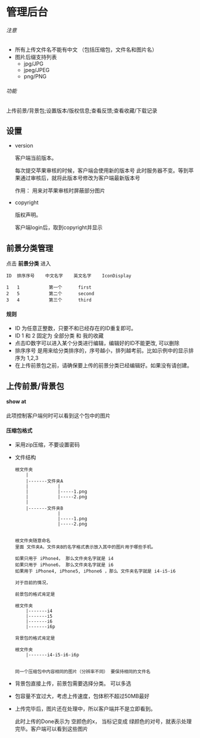 # 管理后台


###### 注意

*   所有上传文件名不能有中文 （包括压缩包，文件名和图片名）
*   图片后缀支持列表
    *   jpg/JPG
    *   jpeg/JPEG
    *   png/PNG


###### 功能

上传前景/背景包;设置版本/版权信息;查看反馈;查看收藏/下载记录

## 设置

*   version
    
    客户端当前版本。
    
    每次提交苹果审核的时候，客户端会使用新的版本号
    此时服务器不变。等到苹果通过审核后，就将此版本号修改为客户端最新版本号
    
    作用： 用来对苹果审核时屏蔽部分图片
    
*   copyright

    版权声明。
    
    客户端login后，取到copyright并显示


## 前景分类管理

点击 **前景分类** 进入

    ID  排序序号    中文名字    英文名字    IconDisplay

    1   1           第一个      first
    2   5           第二个      second
    3   4           第三个      third


#### 规则
*   ID 为任意正整数，只要不和已经存在的ID重复即可。
*   ID 1 和 2 固定为 全部分类 和 我的收藏
*   点击ID数字可以进入某个分类进行编辑，编辑好的ID不能更改, 可以删除
*   排序序号 是用来给分类排序的，序号越小，排列越考前。比如示例中的显示排序为 1,2,3
*   在上传前景包之前，请确保要上传的前景分类已经编辑好。如果没有请创建。


## 上传前景/背景包

#### show at

此项控制客户端何时可以看到这个包中的图片


#### 压缩包格式
*   采用zip压缩，不要设置密码
*   文件结构

        根文件夹
            |
            |-------文件夹A
            |           |
            |           |-----1.png
            |           |-----2.png
            |
            |-------文件夹B
                        |
                        |-----1.png
                        |-----2.png

        
        根文件夹随意命名
        里面 文件夹A，文件夹B的名字格式表示放入其中的图片用于哪些手机。

        如果只用于 iPhone4， 那么文件夹名字就是 i4
        如果只用于 iPhone6， 那么文件夹名字就是 i6
        如果用于 iPhone4, iPhone5, iPhone6 ，那么 文件夹名字就是 i4-i5-i6

        对于目前的情况，

        前景包的格式肯定是

        根文件夹
            |-------i4
            |-------i5
            |-------i6
            |-------i6p

        背景包的格式肯定是 

        根文件夹
            |-------i4-i5-i6-i6p

        
        同一个压缩包中内容相同的图片（分辨率不同） 要保持相同的文件名


*   背景包直接上传，前景包需要选择分类。 可以多选
*   包容量不宜过大，考虑上传速度，包体积不超过50MB最好
*   上传完毕后，图片还在处理中，所以客户端并不是立即看到。

    此时上传的Done表示为 空颜色的x， 当标记变成 绿颜色的对号，就表示处理完毕。客户端可以看到这些图片



